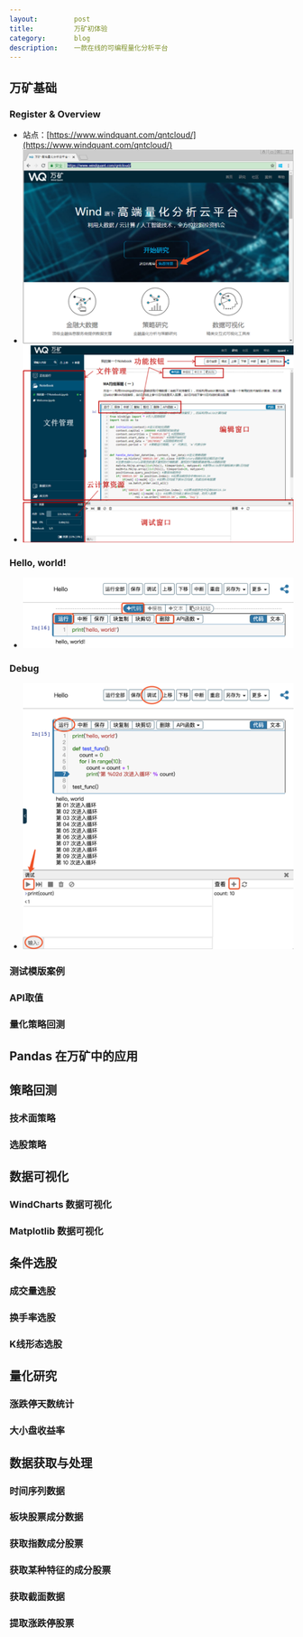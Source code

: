 ```yaml
---
layout:         post
title:          万矿初体验
category:       blog
description:    一款在线的可编程量化分析平台
---
```


## 万矿基础

### Register & Overview
- 站点：[https://www.windquant.com/qntcloud/](https://www.windquant.com/qntcloud/)
- ![WindQuant-Register.png](https://raw.githubusercontent.com/wu-wenxiang/Media-WebLink/master/qiniu/8d2aaccebe604eb4947cd7d2953a5478-WindQuant-Register.png)
- ![WindQuant-Overview.png](https://raw.githubusercontent.com/wu-wenxiang/Media-WebLink/master/qiniu/8d2aaccebe604eb4947cd7d2953a5478-WindQuant-Overview.png)

### Hello, world!
- ![WindQuant-Debug.png](https://raw.githubusercontent.com/wu-wenxiang/Media-WebLink/master/qiniu/8d2aaccebe604eb4947cd7d2953a5478-WindQuant-CodeBlock.png)

### Debug
- ![WindQuant-Debug.png](https://raw.githubusercontent.com/wu-wenxiang/Media-WebLink/master/qiniu/8d2aaccebe604eb4947cd7d2953a5478-WindQuant-Debug.png)

### 测试模版案例

### API取值

### 量化策略回测

## Pandas 在万矿中的应用

## 策略回测

### 技术面策略

### 选股策略

## 数据可视化

### WindCharts 数据可视化

### Matplotlib 数据可视化

## 条件选股

### 成交量选股

### 换手率选股

### K线形态选股

## 量化研究

### 涨跌停天数统计

### 大小盘收益率

## 数据获取与处理

### 时间序列数据

### 板块股票成分数据

### 获取指数成分股票

### 获取某种特征的成分股票

### 获取截面数据

### 提取涨跌停股票